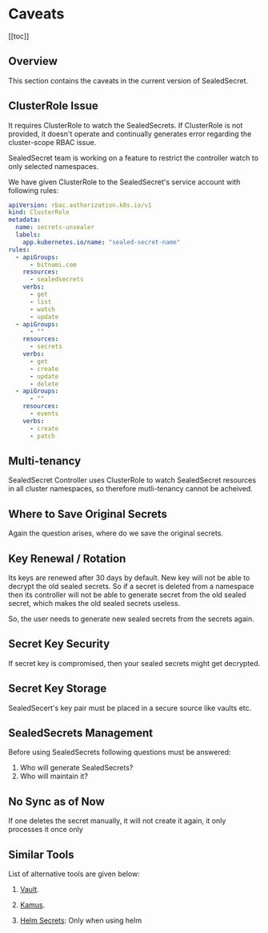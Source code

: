 # Caveats

[[toc]]

## Overview

This section contains the caveats in the current version of SealedSecret.

## ClusterRole Issue

It requires ClusterRole to watch the SealedSecrets. If ClusterRole is not provided, it doesn't operate and continually generates error regarding the cluster-scope RBAC issue.

SealedSecret team is working on a feature to restrict the controller watch to only selected namespaces.

We have given ClusterRole to the SealedSecret's service account with following rules:

```yaml
apiVersion: rbac.authorization.k8s.io/v1
kind: ClusterRole
metadata:
  name: secrets-unsealer
  labels:
    app.kubernetes.io/name: "sealed-secret-name"
rules:
  - apiGroups:
      - bitnami.com
    resources:
      - sealedsecrets
    verbs:
      - get
      - list
      - watch
      - update
  - apiGroups:
      - ""
    resources:
      - secrets
    verbs:
      - get
      - create
      - update
      - delete
  - apiGroups:
      - ""
    resources:
      - events
    verbs:
      - create
      - patch
```

## Multi-tenancy

SealedSecret Controller uses ClusterRole to watch SealedSecret resources in all cluster namespaces, so therefore mutli-tenancy cannot be acheived.

## Where to Save Original Secrets

Again the question arises, where do we save the original secrets.


## Key Renewal / Rotation

Its keys are renewed after 30 days by default. New key will not be able to decrypt the old sealed secrets. So if a secret is deleted from a namespace then its controller will not be able to generate secret from the old sealed secret, which makes the old sealed secrets useless.

So, the user needs to generate new sealed secrets from the secrets again.

## Secret Key Security

If secret key is compromised, then your sealed secrets might get decrypted.

## Secret Key Storage

SealedSecert's key pair must be placed in a secure source like vaults etc.

## SealedSecrets Management

Before using SealedSecrets following questions must be answered:

1. Who will generate SealedSecrets?
2. Who will maintain it?

## No Sync as of Now

If one deletes the secret manually, it will not create it again, it only processes it once only

## Similar Tools

List of alternative tools are given below:

1. [Vault](https://www.vaultproject.io/docs/platform/k8s/run.html).

2. [Kamus](https://github.com/Soluto/kamus).

3. [Helm Secrets](https://github.com/futuresimple/helm-secrets): Only when using helm

